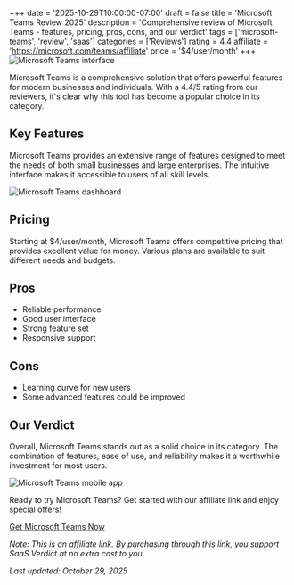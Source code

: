 ﻿+++
date = '2025-10-29T10:00:00-07:00'
draft = false
title = 'Microsoft Teams Review 2025'
description = 'Comprehensive review of Microsoft Teams - features, pricing, pros, cons, and our verdict'
tags = ['microsoft-teams', 'review', 'saas']
categories = ['Reviews']
rating = 4.4
affiliate = 'https://microsoft.com/teams/affiliate'
price = '$4/user/month'
+++
![Microsoft Teams interface](/images/microsoft-teams-1.jpg)

Microsoft Teams is a comprehensive solution that offers powerful features for modern businesses and individuals. With a 4.4/5 rating from our reviewers, it's clear why this tool has become a popular choice in its category.

## Key Features

Microsoft Teams provides an extensive range of features designed to meet the needs of both small businesses and large enterprises. The intuitive interface makes it accessible to users of all skill levels.

![Microsoft Teams dashboard](/images/microsoft-teams-2.jpg)

## Pricing

Starting at $4/user/month, Microsoft Teams offers competitive pricing that provides excellent value for money. Various plans are available to suit different needs and budgets.

## Pros

- Reliable performance
- Good user interface
- Strong feature set
- Responsive support


## Cons

- Learning curve for new users
- Some advanced features could be improved


## Our Verdict

Overall, Microsoft Teams stands out as a solid choice in its category. The combination of features, ease of use, and reliability makes it a worthwhile investment for most users.

![Microsoft Teams mobile app](/images/microsoft-teams-3.jpg)

Ready to try Microsoft Teams? Get started with our affiliate link and enjoy special offers!

[Get Microsoft Teams Now](https://microsoft.com/teams/affiliate)

*Note: This is an affiliate link. By purchasing through this link, you support SaaS Verdict at no extra cost to you.*

*Last updated: October 29, 2025*
